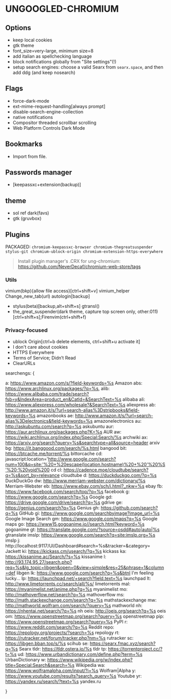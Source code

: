 # UNGOOGLED-CHROMIUM

## Options
- keep local cookies
- gtk theme
- font_size=very-large, minimum size=8
- add italian as spellchecking language
- block notifications globally from "Site settings"(!)
- setup search engines: choose a valid Searx from `searx.space`, and then add ddg (and keep nosearch)

## Flags
- force-dark-mode
- ext-mime-request-handling[always prompt]
- disable-search-engine-collection
- native notifications
- Compositor threaded scrollbar scrolling
- Web Platform Controls Dark Mode

## Bookmarks
- Import from file.

## Passwords manager
- [keepassxc+extension(backup)]

## theme
- sol ref dark(favs)
- gtk (gruvbox)

## Plugins
PACKAGED: `chromium-keepassxc-browser chromium-thegreatsuspender stylus-git chromium-ublock-origin chromium-extension-https-everywhere`
> Install plugin manager's .CRX for ung-chromium: https://github.com/NeverDecaf/chromium-web-store/tags

### Utils
vimium(bkp){allow file access}[ctrl+shift+v] vimium_helper Change_new_tab(url) autologin[backup]
- stylus(beta)[backup,alt+shift+s] gtransl(<C-R>)
- the_great_suspender(dark theme, capture top screen only, other:011)[ctrl+shift+s];Firenvim(ctrl+shift+f)

### Privacy-focused
- ublock Origin[ctrl+b delete elements, ctrl+shift+u activate it]
- I don't care about cookies
- HTTPS Everywhere
- Terms of Service; Didn’t Read
- ClearURLs

searchengs:
{

a:	https://www.amazon.com/s/?field-keywords=%s Amazon
abs:	https://www.archlinux.org/packages/?q=%s,
alib:	https://www.alibaba.com/trade/search?fsb=y&IndexArea=product_en&CatId=&SearchText=%s alibaba
ali:	https://www.aliexpress.com/wholesale?&SearchText=%s aliexpress
ab:	http://www.amazon.it/s/?url=search-alias%3Dstripbooks&field-keywords=%s amazonbooks
ae:	http://www.amazon.it/s/?url=search-alias%3Delectronics&field-keywords=%s amazonelectronics
au:	http://askubuntu.com/search?q=%s askubuntu
aur:	https://aur.archlinux.org/packages.php?K=%s AUR
aw:	https://wiki.archlinux.org/index.php/Special:Search/%s archwiki
ax:	https://arxiv.org/search?query=%s&searchtype=all&source=header arxiv
bg:	https://it.banggood.com/search/%s.html bangood
bit:	https://btcache.me/torrent/%s bittorcache
cd:	javascript:location='http://www.google.com/search?num=100&q=site:'%20+%20escape(location.hostname)%20+%20'%20%S'%20;%20void%200 cd
cl: https://cadence.moe/cloudtube/search?q=%s&sort_by=relevance cloudtube
d: 	https://duckduckgo.com/?q=%s DuckDuckGo
dw:	http://www.merriam-webster.com/dictionary/%s Merriam-Webster
eb:	https://www.ebay.com/sch/i.html?_nkw=%s ebay
fb:	https://www.facebook.com/search/top/?q=%s facebook
g:	https://www.google.com/search?q=%s Google
gd:	https://drive.google.com/drive/search?q=%s gdrive
ge:	https://genius.com/search?q=%s Genius
gh:	https://github.com/search?q=%s GitHub
gi:	https://www.google.com/searchbyimage?image_url=%s Google Image Search
gm:	https://www.google.com/maps?q=%s Google maps
go:	https://www15.gogoanime.io//search.html?keyword=%s gogoanime
gt:	https://translate.google.com/?source=osdd#auto|auto|%s gtranslate
imslp:	https://www.google.com/search?q=site:imslp.org+%s imslp
j:	http://localhost:9117/UI/Dashboard#search=%s&tracker=&category= Jackett
ki:	https://kickass.cm/usearch/?q=%s kickass
ka:	https://kissanime.ac/Search/?s=%s kissanime
l:	http://93.174.95.27/search.php?req=%s&lg_topic=libgen&open=0&view=simple&res=25&phrase=1&column=def libgen
lk:	https://www.google.com/search?q=%s&btnI I'm feeling lucky...
lp:	https://launchpad.net/+search?field.text=%s launchpad
lt:	http://www.limetorrents.cc/search/all/%s/ limetorrents
mal:	https://myanimelist.net/anime.php?q=%s myanimelist
mo:	http://mathoverflow.net/search?q=%s mathoverflow
ms:	http://math.stackexchange.com/search?q=%s mathstackexchange
mw:	http://mathworld.wolfram.com/search/?query=%s mathworld
nh:	https://nhentai.net/search/?q=%s nh
oeis:	http://oeis.org/search?q=%s oeis
om:	https://www.openstreetmap.org/search?query=%s openstreetmap
pip:	https://www.openstreetmap.org/search?query=%s PyPI
r:	https://www.reddit.com/search/?q=%s Reddit
repo:	https://repology.org/projects/?search=%s repology
rt:	https://rutracker.net/forum/tracker.php?nm=%s rutracker
sc:	https://libgen.bban.top/s/%s scihub
se:	https://searx.fmac.xyz/search?q=%s Searx
tldr:	https://tldr.ostera.io/%s tldr
tp:	https://torrentproject.cc/?t=%s
ud:	https://www.urbandictionary.com/define.php?term=%s UrbanDictionary
w:	https://www.wikipedia.org/w/index.php?title=Special:Search&search=%s Wikipedia
wa:	https://www.wolframalpha.com/input/?i=%s Wolfram|Alpha
y:	https://www.youtube.com/results?search_query=%s Youtube
yr:	https://yandex.ru/search/?text=%s yandex.ru

}
